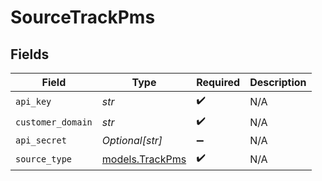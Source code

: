 # SourceTrackPms


## Fields

| Field                                    | Type                                     | Required                                 | Description                              |
| ---------------------------------------- | ---------------------------------------- | ---------------------------------------- | ---------------------------------------- |
| `api_key`                                | *str*                                    | :heavy_check_mark:                       | N/A                                      |
| `customer_domain`                        | *str*                                    | :heavy_check_mark:                       | N/A                                      |
| `api_secret`                             | *Optional[str]*                          | :heavy_minus_sign:                       | N/A                                      |
| `source_type`                            | [models.TrackPms](../models/trackpms.md) | :heavy_check_mark:                       | N/A                                      |
